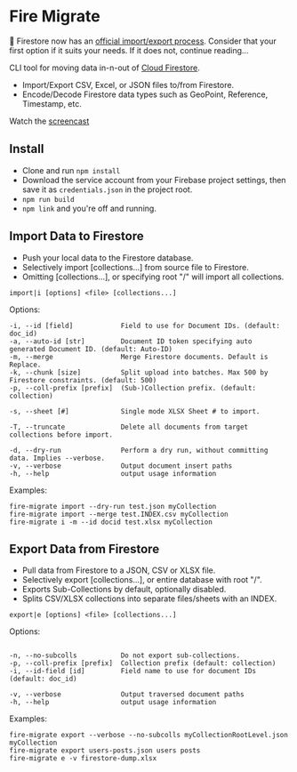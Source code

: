 # Fire Migrate

👀 Firestore now has an [official import/export process](https://firebase.google.com/docs/firestore/manage-data/export-import). Consider that your first option if it suits your needs. If it does not, continue reading...

CLI tool for moving data in-n-out of [Cloud Firestore](https://firebase.google.com/docs/firestore/).

- Import/Export CSV, Excel, or JSON files to/from Firestore.
- Encode/Decode Firestore data types such as GeoPoint, Reference, Timestamp, etc.

Watch the [screencast](https://angularfirebase.com/lessons/import-csv-json-or-excel-to-firestore/)

## Install

- Clone and run `npm install`
- Download the service account from your Firebase project settings, then save it as `credentials.json` in the project root. 
- `npm run build`
- `npm link` and you're off and running.

## Import Data to Firestore

- Push your local data to the Firestore database.
- Selectively import [collections...] from source file to Firestore.
- Omitting [collections...], or specifying root "/" will import all collections.

```
import|i [options] <file> [collections...]
```

Options:
```
-i, --id [field]            Field to use for Document IDs. (default: doc_id)
-a, --auto-id [str]         Document ID token specifying auto generated Document ID. (default: Auto-ID)
-m, --merge                 Merge Firestore documents. Default is Replace.
-k, --chunk [size]          Split upload into batches. Max 500 by Firestore constraints. (default: 500)
-p, --coll-prefix [prefix]  (Sub-)Collection prefix. (default: collection)
                            
-s, --sheet [#]             Single mode XLSX Sheet # to import.
                            
-T, --truncate              Delete all documents from target collections before import.
                            
-d, --dry-run               Perform a dry run, without committing data. Implies --verbose.
-v, --verbose               Output document insert paths
-h, --help                  output usage information
```

Examples:
```
fire-migrate import --dry-run test.json myCollection
fire-migrate import --merge test.INDEX.csv myCollection
fire-migrate i -m --id docid test.xlsx myCollection
```

## Export Data from Firestore

- Pull data from Firestore to a JSON, CSV or XLSX file.
- Selectively export [collections...], or entire database with root "/".
- Exports Sub-Collections by default, optionally disabled.
- Splits CSV/XLSX collections into separate files/sheets with an INDEX.

```
export|e [options] <file> [collections...]
```

Options:
```

-n, --no-subcolls           Do not export sub-collections.
-p, --coll-prefix [prefix]  Collection prefix (default: collection)
-i, --id-field [id]         Field name to use for document IDs (default: doc_id)

-v, --verbose               Output traversed document paths
-h, --help                  output usage information
```

Examples:
```
fire-migrate export --verbose --no-subcolls myCollectionRootLevel.json myCollection
fire-migrate export users-posts.json users posts
fire-migrate e -v firestore-dump.xlsx
```
